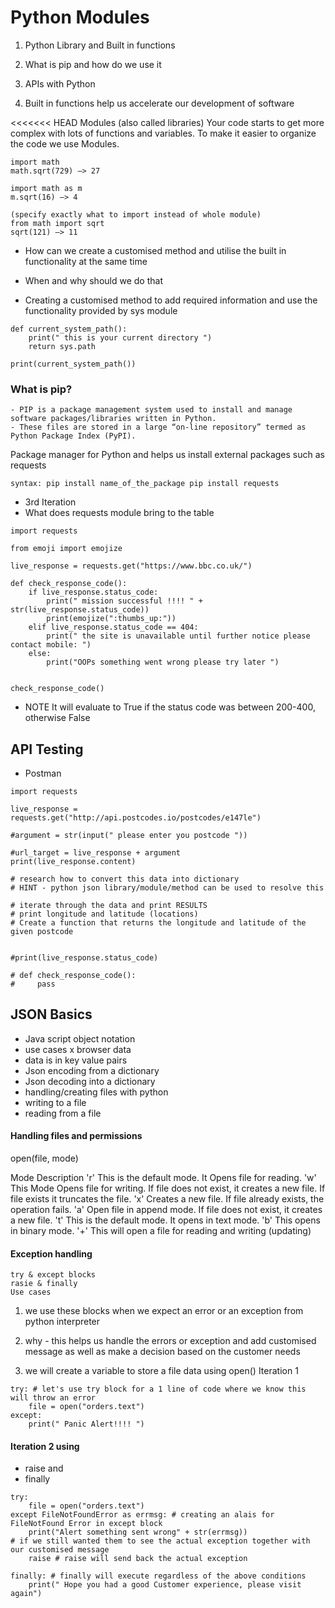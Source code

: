 # Python Modules

1. Python Library and Built in functions

2. What is pip and how do we use it

3. APIs with Python

4. Built in functions help us accelerate our development of software

<<<<<<< HEAD
Modules (also called libraries)
Your code starts to get more complex with lots of functions and variables.
To make it easier to organize the code we use Modules.
```
import math
math.sqrt(729) —> 27

import math as m 
m.sqrt(16) —> 4

(specify exactly what to import instead of whole module)
from math import sqrt 
sqrt(121) —> 11
```
- How can we create a customised method and utilise the built in functionality at the same time

- When and why should we do that

- Creating a customised method to add required information and use the functionality provided by sys module
```
def current_system_path():
    print(" this is your current directory ")
    return sys.path

print(current_system_path())
```

### What is pip?
```
- PIP is a package management system used to install and manage software packages/libraries written in Python. 
- These files are stored in a large “on-line repository” termed as Python Package Index (PyPI).
```

Package manager for Python and helps us install external packages such as requests
```
syntax: pip install name_of_the_package pip install requests
```
- 3rd Iteration
- What does requests module bring to the table
```
import requests

from emoji import emojize

live_response = requests.get("https://www.bbc.co.uk/")

def check_response_code():
    if live_response.status_code:
        print(" mission successful !!!! " + str(live_response.status_code))
        print(emojize(":thumbs_up:"))
    elif live_response.status_code == 404:
        print(" the site is unavailable until further notice please contact mobile: ")
    else:
        print("OOPs something went wrong please try later ")


check_response_code()
```
- NOTE
It will evaluate to True if the status code was between 200-400, otherwise False

## API Testing
- Postman
```
import requests

live_response = requests.get("http://api.postcodes.io/postcodes/e147le")

#argument = str(input(" please enter you postcode "))

#url_target = live_response + argument
print(live_response.content)

# research how to convert this data into dictionary
# HINT - python json library/module/method can be used to resolve this

# iterate through the data and print RESULTS
# print longitude and latitude (locations)
# Create a function that returns the longitude and latitude of the given postcode


#print(live_response.status_code)

# def check_response_code():
#     pass
```

## JSON Basics

- Java script object notation
- use cases x browser data
- data is in key value pairs
- Json encoding from a dictionary
- Json decoding into a dictionary
- handling/creating files with python
- writing to a file
- reading from a file

#### Handling files and permissions

open(file, mode)

Mode	Description
'r'	This is the default mode. It Opens file for reading.
'w'	This Mode Opens file for writing. If file does not exist, it creates a new file. If file exists it truncates the file.
'x'	Creates a new file. If file already exists, the operation fails.
'a'	Open file in append mode. If file does not exist, it creates a new file.
't'	This is the default mode. It opens in text mode.
'b'	This opens in binary mode.
'+'	This will open a file for reading and writing (updating)

#### Exception handling
```
try & except blocks
rasie & finally
Use cases
```
1. we use these blocks when we expect an error or an exception from python interpreter

2. why - this helps us handle the errors or exception and add customised message as well as make a decision based on the customer needs

3. we will create a variable to store a file data using open() Iteration 1
```
try: # let's use try block for a 1 line of code where we know this will throw an error
    file = open("orders.text")
except:
    print(" Panic Alert!!!! ")
```

#### Iteration 2 using 
- raise and 
- finally
```
try:
    file = open("orders.text")
except FileNotFoundError as errmsg: # creating an alais for FileNotFound Error in except block
    print("Alert something sent wrong" + str(errmsg))
# if we still wanted them to see the actual exception together with our customised message
    raise # raise will send back the actual exception

finally: # finally will execute regardless of the above conditions
    print(" Hope you had a good Customer experience, please visit again")
```
